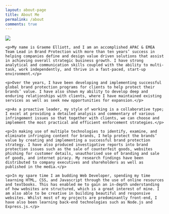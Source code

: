 ```yaml
---
layout: about-page
title: About Me
permalink: /about
comments: true
---
```


<div class="row justify-content-between">
<div class="about-container">
<div class="col-md-8 pr-5">

  <p class="mb-5"><img class="shadow-lg" src="{{site.baseurl}}/assets/images/about-me-image.jpg" /></p>

  <div class="sm-icons">
    <a href="https://www.github.com/graemeelliott"><i class="fab fa-github fa-lg"></i></a>
    <a href="https://www.linkedin.com/in/graeme-elliott/"><i class="fab fa-linkedin fa-lg"></i></a>
    <a href="https://www.twitter.com/graemeelliott"><i class="fab fa-twitter fa-lg"></i></a>
    <a href="https://www.instagram.com/graemeelliott"><i class="fab fa-instagram fa-lg"></i></a>
  </div>

  <div class="about-content">

    <p>My name is Graeme Elliott, and I am an accomplished APAC & EMEA Team Lead in Brand Protection with more than ten years’ success in helping companies define and design value driven solutions that assist in achieving overall strategic business growth. I have strong analytical and communication skills coupled with the ability to multi-task, work independently, and thrive in a fast-paced, start-up environment.</p>

    <p>Over the years, I have been developing and implementing successful global brand protection programs for clients to help protect their brands’ value. I have also shown my ability to develop deep and enduring relationships with clients, where I have maintained existing services as well as seek new opportunities for expansion.</p>

    <p>As a proactive leader, my style of working is a collaborative type; I excel at providing a detailed analysis and commentary of various infringement issues so that together with clients, we can choose and implement the most practical and efficient enforcement strategies.</p>

    <p>In making use of multiple technologies to identify, examine, and eliminate infringing content for brands, I help protect the brands’ value by creating and implementing a successful brand protection strategy. I have also produced investigative reports into brand protection issues such as the sale of counterfeit goods, websites phishing for customer details, unauthorised use of branding and sale of goods, and internet piracy. My research findings have been distributed to company executives and shareholders as well as published in the media.</p>

    <p>In my spare time I am budding Web Developer, spending my time learning HTML, CSS, and Javascript through the use of online resources and textbooks. This has enabled me to gain an in-depth understanding of how websites are structured, which is a great interest of mine. I am also able to be creative in building beautiful and responsive websites. Whilst most of my projects are predominantly front-end, I have also been learning back-end technologies such as Node.js and Express.js.</p>

</div>
</div>


</div>
</div>
